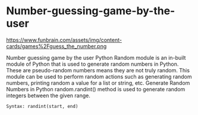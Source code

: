 # Number-guessing-game-by-the-user
https://www.funbrain.com/assets/img/content-cards/games%2Fguess_the_number.png

Number guessing game by the user
Python Random module is an in-built module of Python that is used to generate random numbers in Python. These are pseudo-random numbers means they are not truly random. This module can be used to perform random actions such as generating random numbers, printing random a value for a list or string, etc.
Generate Random Numbers in Python
random.randint() method is used to generate random integers between the given range.
    
    Syntax: randint(start, end)
